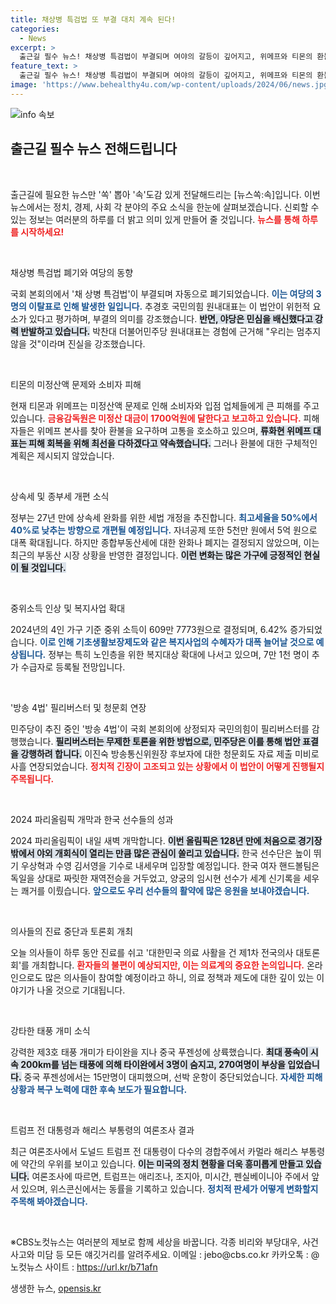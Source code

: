 ```yaml
---
title: 채상병 특검법 또 부결 대치 계속 된다!
categories:
  - News
excerpt: >
  출근길 필수 뉴스! 채상병 특검법이 부결되며 여야의 갈등이 깊어지고, 위메프와 티몬의 환불 사태로 소비자들이 분노하고 있습니다. 세법 개편안과 파리올림픽 소식도 놓치지 마세요!
feature_text: >
  출근길 필수 뉴스! 채상병 특검법이 부결되며 여야의 갈등이 깊어지고, 위메프와 티몬의 환불 사태로 소비자들이 분노하고 있습니다. 세법 개편안과 파리올림픽 소식도 놓치지 마세요!
image: 'https://www.behealthy4u.com/wp-content/uploads/2024/06/news.jpg'
---
```


<p><img src="https://www.behealthy4u.com/wp-content/uploads/2024/06/news.jpg" alt="info 속보" /></p>

<h2 data-ke-size="size26">출근길 필수 뉴스 전해드립니다</h2>

<p data-ke-size="size16">&nbsp;</p>

<p>출근길에 필요한 뉴스만 '쏙' 뽑아 '속'도감 있게 전달해드리는 [뉴스쏙:속]입니다. 이번 뉴스에서는 정치, 경제, 사회 각 분야의 주요 소식을 한눈에 살펴보겠습니다. 신뢰할 수 있는 정보는 여러분의 하루를 더 밝고 의미 있게 만들어 줄 것입니다. <b><span style="color: #ee2323;">뉴스를 통해 하루를 시작하세요!</span></b> </p>

<p data-ke-size="size16">&nbsp;</p>

<p>채상병 특검법 폐기와 여당의 동향</p>

<p>국회 본회의에서 '채 상병 특검법'이 부결되며 자동으로 폐기되었습니다. <b><span style="color: #1a5490;">이는 여당의 3명의 이탈표로 인해 발생한 일입니다.</span></b> 추경호 국민의힘 원내대표는 이 법안이 위헌적 요소가 있다고 평가하며, 부결의 의미를 강조했습니다. <b><span style="background-color: #21538527;">반면, 야당은 민심을 배신했다고 강력 반발하고 있습니다.</span></b> 박찬대 더불어민주당 원내대표는 경험에 근거해 "우리는 멈추지 않을 것"이라며 진실을 강조했습니다.</p>

<p data-ke-size="size16">&nbsp;</p>

<p>티몬의 미정산액 문제와 소비자 피해</p>

<p>현재 티몬과 위메프는 미정산액 문제로 인해 소비자와 입점 업체들에게 큰 피해를 주고 있습니다. <b><span style="color: #ee2323;">금융감독원은 미정산 대금이 1700억원에 달한다고 보고하고 있습니다.</span></b> 피해자들은 위메프 본사를 찾아 환불을 요구하며 고통을 호소하고 있으며, <b><span style="background-color: #21538527;">류화현 위메프 대표는 피해 회복을 위해 최선을 다하겠다고 약속했습니다.</span></b> 그러나 환불에 대한 구체적인 계획은 제시되지 않았습니다.</p>

<p data-ke-size="size16">&nbsp;</p>

<p>상속세 및 종부세 개편 소식</p>

<p>정부는 27년 만에 상속세 완화를 위한 세법 개정을 추진합니다. <b><span style="color: #1a5490;">최고세율을 50%에서 40%로 낮추는 방향으로 개편될 예정입니다.</span></b> 자녀공제 또한 5천만 원에서 5억 원으로 대폭 확대됩니다. 하지만 종합부동산세에 대한 완화나 폐지는 결정되지 않았으며, 이는 최근의 부동산 시장 상황을 반영한 결정입니다. <b><span style="background-color: #21538527;">이런 변화는 많은 가구에 긍정적인 현실이 될 것입니다.</span></b></p>

<p data-ke-size="size16">&nbsp;</p>

<p>중위소득 인상 및 복지사업 확대</p>

<p>2024년의 4인 가구 기준 중위 소득이 609만 7773원으로 결정되며, 6.42% 증가되었습니다. <b><span style="color: #1a5490;">이로 인해 기초생활보장제도와 같은 복지사업의 수혜자가 대폭 늘어날 것으로 예상됩니다.</span></b> 정부는 특히 노인층을 위한 복지대상 확대에 나서고 있으며, 7만 1천 명이 추가 수급자로 등록될 전망입니다.</p>

<p data-ke-size="size16">&nbsp;</p>

<p>'방송 4법' 필리버스터 및 청문회 연장</p>

<p>민주당이 추진 중인 '방송 4법'이 국회 본회의에 상정되자 국민의힘이 필리버스터를 감행했습니다. <b><span style="background-color: #21538527;">필리버스터는 무제한 토론을 위한 방법으로, 민주당은 이를 통해 법안 표결을 강행하려 합니다.</span></b> 이진숙 방송통신위원장 후보자에 대한 청문회도 자료 제출 미비로 사흘 연장되었습니다. <b><span style="color: #ee2323;">정치적 긴장이 고조되고 있는 상황에서 이 법안이 어떻게 진행될지 주목됩니다.</span></b></p>

<p data-ke-size="size16">&nbsp;</p>

<p>2024 파리올림픽 개막과 한국 선수들의 성과</p>

<p>2024 파리올림픽이 내일 새벽 개막합니다. <b><span style="background-color: #21538527;">이번 올림픽은 128년 만에 처음으로 경기장 밖에서 야외 개회식이 열리는 만큼 많은 관심이 쏠리고 있습니다.</span></b> 한국 선수단은 높이 뛰기 우상혁과 수영 김서영을 기수로 내세우며 입장할 예정입니다. 한국 여자 핸드볼팀은 독일을 상대로 짜릿한 재역전승을 거두었고, 양궁의 임시현 선수가 세계 신기록을 세우는 쾌거를 이뤘습니다. <b><span style="color: #1a5490;">앞으로도 우리 선수들의 활약에 많은 응원을 보내야겠습니다.</span></b></p>

<p data-ke-size="size16">&nbsp;</p>

<p>의사들의 진료 중단과 토론회 개최</p>

<p>오늘 의사들이 하루 동안 진료를 쉬고 '대한민국 의료 사활을 건 제1차 전국의사 대토론회'를 개최합니다. <b><span style="color: #ee2323;">환자들의 불편이 예상되지만, 이는 의료계의 중요한 논의입니다.</span></b> 온라인으로도 많은 의사들이 참여할 예정이라고 하니, 의료 정책과 제도에 대한 깊이 있는 이야기가 나올 것으로 기대됩니다.</p>

<p data-ke-size="size16">&nbsp;</p>

<p>강타한 태풍 개미 소식</p>

<p>강력한 제3호 태풍 개미가 타이완을 지나 중국 푸젠성에 상륙했습니다. <b><span style="background-color: #21538527;">최대 풍속이 시속 200km를 넘는 태풍에 의해 타이완에서 3명이 숨지고, 270여명이 부상을 입었습니다.</span></b> 중국 푸젠성에서는 15만명이 대피했으며, 선박 운항이 중단되었습니다. <b><span style="color: #1a5490;">자세한 피해 상황과 복구 노력에 대한 후속 보도가 필요합니다.</span></b></p>

<p data-ke-size="size16">&nbsp;</p>

<p>트럼프 전 대통령과 해리스 부통령의 여론조사 결과</p>

<p>최근 여론조사에서 도널드 트럼프 전 대통령이 다수의 경합주에서 카멀라 해리스 부통령에 약간의 우위를 보이고 있습니다. <b><span style="background-color: #21538527;">이는 미국의 정치 현황을 더욱 흥미롭게 만들고 있습니다.</span></b> 여론조사에 따르면, 트럼프는 애리조나, 조지아, 미시간, 펜실베이니아 주에서 앞서 있으며, 위스콘신에서는 동률을 기록하고 있습니다. <b><span style="color: #1a5490;">정치적 판세가 어떻게 변화할지 주목해 봐야겠습니다.</span></b></p>

<p data-ke-size="size16">&nbsp;</p>

<p>※CBS노컷뉴스는 여러분의 제보로 함께 세상을 바꿉니다. 각종 비리와 부당대우, 사건사고와 미담 등 모든 얘깃거리를 알려주세요. 이메일 : jebo@cbs.co.kr 카카오톡 : @노컷뉴스 사이트 : <a href="https://url.kr/b71afn">https://url.kr/b71afn</a></p>
생생한 뉴스, <a href="https://opensis.kr" rel="dofollow">opensis.kr</a>


